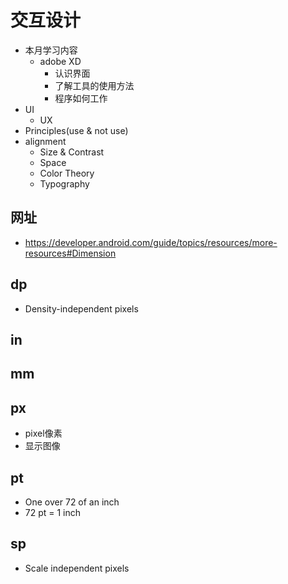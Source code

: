 # 交互设计

- 本月学习内容
  - adobe XD
    - 认识界面
    - 了解工具的使用方法
    - 程序如何工作
- UI
  - UX
- Principles(use & not use)
- alignment
  - Size & Contrast
  - Space
  - Color Theory
  - Typography

## 网址

- https://developer.android.com/guide/topics/resources/more-resources#Dimension



## dp

- Density-independent pixels

## in

## mm

## px

- pixel像素
- 显示图像

## pt

- One over 72 of an inch
- 72 pt = 1 inch

## sp

- Scale independent pixels




